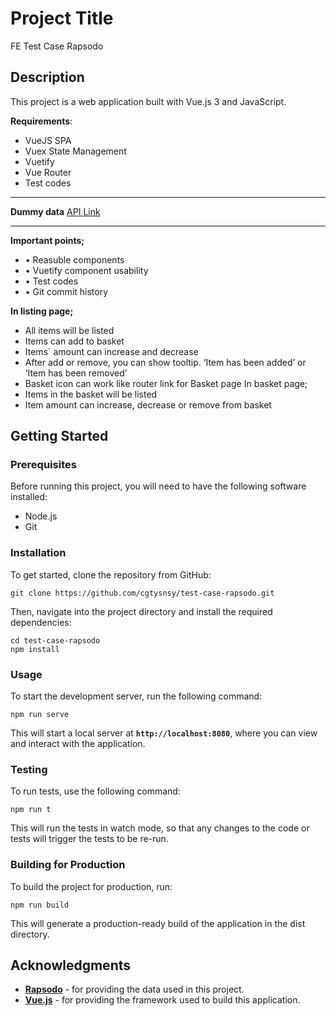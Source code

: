 # **Project Title**

FE Test Case Rapsodo

## **Description**

This project is a web application built with Vue.js 3 and JavaScript.

**Requirements**:

- VueJS SPA
- Vuex State Management
- Vuetify
- Vue Router
- Test codes

---

**Dummy data** [API Link](https://fe-test-case-eeca77cfvq-ue.a.run.app/)

---

**Important points;**

- • Reasuble components
- • Vuetify component usability
- • Test codes
- • Git commit history

**In listing page;**

- All items will be listed
- Items can add to basket
- Items` amount can increase and decrease
- After add or remove, you can show tooltip. ‘Item has been added’ or ‘Item
  has been removed’
- Basket icon can work like router link for Basket page
  In basket page;
- Items in the basket will be listed
- Item amount can increase, decrease or remove from basket

## **Getting Started**

### **Prerequisites**

Before running this project, you will need to have the following software installed:

- Node.js
- Git

### **Installation**

To get started, clone the repository from GitHub:

```
git clone https://github.com/cgtysnsy/test-case-rapsodo.git
```

Then, navigate into the project directory and install the required dependencies:

```
cd test-case-rapsodo
npm install
```

### **Usage**

To start the development server, run the following command:

```
npm run serve
```

This will start a local server at **`http://localhost:8080`**, where you can view and interact with the application.

### **Testing**

To run tests, use the following command:

```
npm run t
```

This will run the tests in watch mode, so that any changes to the code or tests will trigger the tests to be re-run.

### **Building for Production**

To build the project for production, run:

```
npm run build
```

This will generate a production-ready build of the application in the dist directory.

## **Acknowledgments**

- **[Rapsodo](https://rapsodo.com/)** - for providing the data used in this project.
- **[Vue.js](https://vuejs.org/)** - for providing the framework used to build this application.
